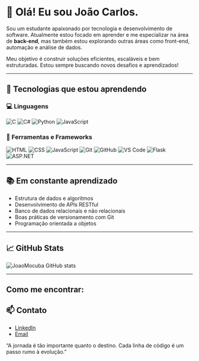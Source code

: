 # 👋 Olá! Eu sou João Carlos.

Sou um estudante apaixonado por tecnologia e desenvolvimento de software. Atualmente estou focado em aprender e me especializar na área de **back-end**, mas também estou explorando outras áreas como front-end, automação e análise de dados.

Meu objetivo é construir soluções eficientes, escaláveis e bem estruturadas. Estou sempre buscando novos desafios e aprendizados!

---

## 🚀 Tecnologias que estou aprendendo

### 💻 Linguagens
![C](https://img.shields.io/badge/-C-00599C?style=flat&logo=c&logoColor=white)
![C#](https://img.shields.io/badge/-C%23-239120?style=flat&logo=c-sharp&logoColor=white)
![Python](https://img.shields.io/badge/-Python-3776AB?style=flat&logo=python&logoColor=white)
![JavaScript](https://img.shields.io/badge/-JavaScript-F7DF1E?style=flat&logo=javascript&logoColor=black)

### 🧰 Ferramentas e Frameworks
![HTML](https://img.shields.io/badge/-HTML5-E34F26?style=flat&logo=html5&logoColor=white)
![CSS](https://img.shields.io/badge/-CSS3-1572B6?style=flat&logo=css3&logoColor=white)
![JavaScript](https://img.shields.io/badge/-JavaScript-F7DF1E?style=flat&logo=javascript&logoColor=black)
![Git](https://img.shields.io/badge/-Git-F05032?style=flat&logo=git&logoColor=white)
![GitHub](https://img.shields.io/badge/-GitHub-181717?style=flat&logo=github&logoColor=white)
![VS Code](https://img.shields.io/badge/-VS%20Code-007ACC?style=flat&logo=visual-studio-code&logoColor=white)
![Flask](https://img.shields.io/badge/-Flask-000000?style=flat&logo=flask&logoColor=white)
![ASP.NET](https://img.shields.io/badge/-ASP.NET-512BD4?style=flat&logo=.net&logoColor=white)

---

## 📚 Em constante aprendizado

- Estrutura de dados e algoritmos
- Desenvolvimento de APIs RESTful
- Banco de dados relacionais e não relacionais
- Boas práticas de versionamento com Git
- Programação orientada a objetos

---

## 📈 GitHub Stats

![JoaoMocuba GitHub stats](https://github-readme-stats.vercel.app/api?username=SeuUsuario&show_icons=true&theme=radical)

---

## Como me encontrar:

## 📫 Contato
- [LinkedIn](linkedin.com/in/joão-carlos-893640157)
- [Email](jcmocuba@gmail.com)

 “A jornada é tão importante quanto o destino. Cada linha de código é um passo rumo à evolução.”



